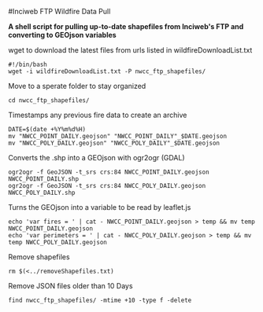 #Inciweb FTP Wildfire Data Pull

**A shell script for pulling up-to-date shapefiles from Inciweb's FTP and converting to GEOjson variables**


wget to download the latest files from urls listed in wildfireDownloadList.txt 
```
#!/bin/bash
wget -i wildfireDownloadList.txt -P nwcc_ftp_shapefiles/
```

Move to a sperate folder to stay organized
```
cd nwcc_ftp_shapefiles/
```

Timestamps any previous fire data to create an archive
```
DATE=$(date +%Y%m%d%H)
mv "NWCC_POINT_DAILY.geojson" "NWCC_POINT_DAILY"_$DATE.geojson
mv "NWCC_POLY_DAILY.geojson" "NWCC_POLY_DAILY"_$DATE.geojson
```

Converts the .shp into a GEOjson with ogr2ogr (GDAL)
```
ogr2ogr -f GeoJSON -t_srs crs:84 NWCC_POINT_DAILY.geojson NWCC_POINT_DAILY.shp
ogr2ogr -f GeoJSON -t_srs crs:84 NWCC_POLY_DAILY.geojson NWCC_POLY_DAILY.shp
```

Turns the GEOjson into a variable to be read by leaflet.js
```
echo 'var fires = ' | cat - NWCC_POINT_DAILY.geojson > temp && mv temp NWCC_POINT_DAILY.geojson
echo 'var perimeters = ' | cat - NWCC_POLY_DAILY.geojson > temp && mv temp NWCC_POLY_DAILY.geojson
```

Remove shapefiles
```
rm $(<../removeShapefiles.txt)
```

Remove JSON files older than 10 Days
```
find nwcc_ftp_shapefiles/ -mtime +10 -type f -delete
```
